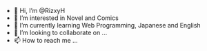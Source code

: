 - 👋 Hi, I’m @RizxyH
- 👀 I’m interested in Novel and Comics
- 🌱 I’m currently learning Web Programming, Japanese and English
- 💞️ I’m looking to collaborate on ...
- 📫 How to reach me ...

<!---
RizxyH/RizxyH is a ✨ special ✨ repository because its `README.md` (this file) appears on your GitHub profile.
You can click the Preview link to take a look at your changes.
--->
